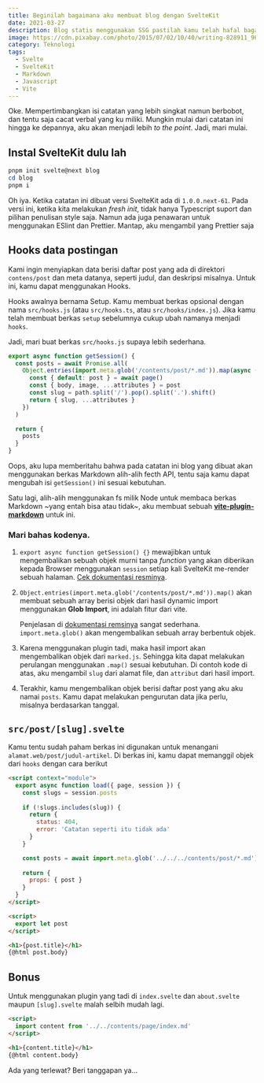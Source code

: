 ```yaml
---
title: Beginilah bagaimana aku membuat blog dengan SvelteKit
date: 2021-03-27
description: Blog statis menggunakan SSG pastilah kamu telah hafal bagaimana membuatnya. Namun catatan ini bukan untukmu, ini untuk diriku sendiri yang dengan bangga mampu mengutak-atik SvelteKit yang masih dalam Public Beta menjadi blog personal yang sederhana.
image: https://cdn.pixabay.com/photo/2015/07/02/10/40/writing-828911_960_720.jpg
category: Teknologi
tags:
  - Svelte
  - SvelteKit
  - Markdown
  - Javascript
  - Vite
---
```


Oke. Mempertimbangkan isi catatan yang lebih singkat namun berbobot, dan tentu saja cacat verbal yang ku miliki. Mungkin mulai dari catatan ini hingga ke depannya, aku akan menjadi lebih *to the point*. Jadi, mari mulai.

## Instal SvelteKit dulu lah

```powershell
pnpm init svelte@next blog
cd blog
pnpm i
```

Oh iya. Ketika catatan ini dibuat versi SvelteKit ada di `1.0.0.next-61`. Pada versi ini, ketika kita melakukan *fresh init*, tidak hanya Typescript suport dan pilihan penulisan style saja. Namun ada juga penawaran untuk menggunakan ESlint dan Prettier. Mantap, aku mengambil yang Prettier saja

## Hooks data postingan

Kami ingin menyiapkan data berisi daftar post yang ada di direktori `contens/post` dan meta datanya, seperti judul, dan deskripsi misalnya. Untuk ini, kamu dapat menggunakan Hooks.

Hooks awalnya bernama Setup. Kamu membuat berkas opsional dengan nama  `src/hooks.js` (atau `src/hooks.ts`, atau `src/hooks/index.js`). Jika kamu telah membuat berkas `setup` sebelumnya cukup ubah namanya menjadi `hooks`.

Jadi, mari buat berkas `src/hooks.js` supaya lebih sederhana.

```js
export async function getSession() {
  const posts = await Promise.all(
    Object.entries(import.meta.glob('/contents/post/*.md')).map(async ([path, page]) => {
      const { default: post } = await page()
      const { body, image, ...attributes } = post
      const slug = path.split('/').pop().split('.').shift()
      return { slug, ...attributes }
    })
  )

  return {
    posts
  }
}
```

Oops, aku lupa memberitahu bahwa pada catatan ini blog yang dibuat akan menggunakan berkas Markdown alih-alih fecth API, tentu saja kamu dapat mengubah isi `getSession()` ini sesuai kebutuhan.

Satu lagi, alih-alih menggunakan fs milik Node untuk membaca berkas Markdown ~yang entah bisa atau tidak~, aku membuat sebuah [**vite-plugin-markdown**](https://www.npmjs.com/package/@dansvel/vite-plugin-markdown) untuk ini. 

### Mari bahas kodenya.

1. `export async function getSession() {}` mewajibkan untuk mengembalikan sebuah objek murni tanpa *function* yang akan diberikan kepada Browser menggunakan `session` setiap kali SvelteKit me-render sebuah halaman. [Cek dokumentasi resminya](https://kit.svelte.dev/docs#hooks).

2. `Object.entries(import.meta.glob('/contents/post/*.md')).map()` akan membuat sebuah array berisi objek dari hasil dynamic import menggunakan **Glob Import**, ini adalah fitur dari vite. 
  
    Penjelasan di [dokumentasi remsinya](https://vitejs.dev/guide/features.html#glob-import) sangat sederhana. `import.meta.glob()` akan mengembalikan sebuah array berbentuk objek.   

3. Karena menggunakan plugin tadi, maka hasil import akan mengembalikan objek dari `marked.js`. Sehingga kita dapat melakukan perulangan menggunakan `.map()` sesuai kebutuhan. Di contoh kode di atas, aku mengambil `slug` dari alamat file, dan `attribut` dari hasil import.

4. Terakhir, kamu mengembalikan objek berisi daftar post yang aku aku namai `posts`. Kamu dapat melakukan pengurutan data jika perlu, misalnya berdasarkan tanggal.

## `src/post/[slug].svelte`

Kamu tentu sudah paham berkas ini digunakan untuk menangani `alamat.web/post/judul-artikel`. Di berkas ini, kamu dapat memanggil objek dari `hooks` dengan cara berikut

```html
<script context="module">
  export async function load({ page, session }) {
    const slugs = session.posts
  
    if (!slugs.includes(slug)) {
      return {
        status: 404,
        error: 'Catatan seperti itu tidak ada'
      }
    }

    const posts = await import.meta.glob('../../../contents/post/*.md')
  
    return {
      props: { post }
    }
  }
</script>

<script>
  export let post
</script>

<h1>{post.title}</h1>
{@html post.body}
```

## Bonus

Untuk menggunakan plugin yang tadi di `index.svelte` dan `about.svelte` maupun `[slug].svelte` malah selbih mudah lagi.

```html
<script>
  import content from '../../contents/page/index.md'
</script>

<h1>{content.title}</h1>
{@html content.body}
```

Ada yang terlewat? Beri tanggapan ya...